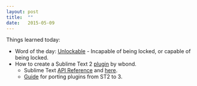 ```yaml
---
layout: post
title:  ""
date:   2015-05-09
---
```

Things learned today:

* Word of the day: [Unlockable](http://www.reddit.com/r/AskReddit/comments/15jzxl/what_is_an_interesting_lesser_known_word_you_like/) - Incapable of being locked, or capable of being locked.
* How to create a Sublime Text 2 [plugin](http://code.tutsplus.com/tutorials/how-to-create-a-sublime-text-2-plugin--net-22685) by wbond.
	* Sublime Text [API Reference](http://docs.sublimetext.info/en/latest/reference/api.html) and [here](http://www.sublimetext.com/docs/3/api_reference.html).
	* [Guide](https://www.sublimetext.com/docs/3/porting_guide.html) for porting plugins from ST2 to 3.